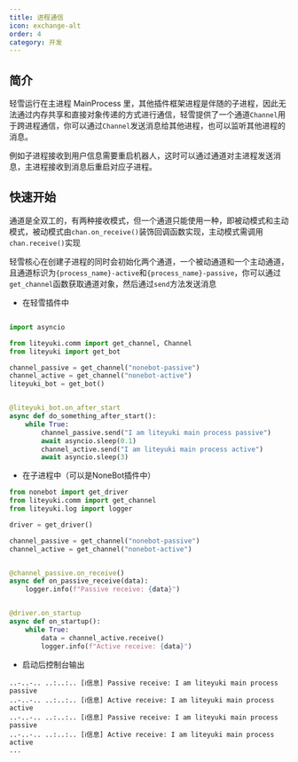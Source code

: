 ```yaml
---
title: 进程通信
icon: exchange-alt
order: 4
category: 开发
---
```


## 简介

轻雪运行在主进程 MainProcess 里，其他插件框架进程是伴随的子进程，因此无法通过内存共享和直接对象传递的方式进行通信，轻雪提供了一个通道`Channel`用于跨进程通信，你可以通过`Channel`发送消息给其他进程，也可以监听其他进程的消息。

例如子进程接收到用户信息需要重启机器人，这时可以通过通道对主进程发送消息，主进程接收到消息后重启对应子进程。

## 快速开始

通道是全双工的，有两种接收模式，但一个通道只能使用一种，即被动模式和主动模式，被动模式由`chan.on_receive()`装饰回调函数实现，主动模式需调用`chan.receive()`实现

轻雪核心在创建子进程的同时会初始化两个通道，一个被动通道和一个主动通道，且通道标识为`{process_name}-active`和`{process_name}-passive`，你可以通过`get_channel`函数获取通道对象，然后通过`send`方法发送消息

- 在轻雪插件中

```python

import asyncio

from liteyuki.comm import get_channel, Channel
from liteyuki import get_bot

channel_passive = get_channel("nonebot-passive")
channel_active = get_channel("nonebot-active")
liteyuki_bot = get_bot()


@liteyuki_bot.on_after_start
async def do_something_after_start():
    while True:
        channel_passive.send("I am liteyuki main process passive")
        await asyncio.sleep(0.1)
        channel_active.send("I am liteyuki main process active")
        await asyncio.sleep(3)
```

- 在子进程中（可以是NoneBot插件中）

```python
from nonebot import get_driver
from liteyuki.comm import get_channel
from liteyuki.log import logger

driver = get_driver()

channel_passive = get_channel("nonebot-passive")
channel_active = get_channel("nonebot-active")


@channel_passive.on_receive()
async def on_passive_receive(data):
    logger.info(f"Passive receive: {data}")


@driver.on_startup
async def on_startup():
    while True:
        data = channel_active.receive()
        logger.info(f"Active receive: {data}")
```

- 启动后控制台输出

```shell
..-..-.. ..:..:.. [ℹ️信息] Passive receive: I am liteyuki main process passive
..-..-.. ..:..:.. [ℹ️信息] Active receive: I am liteyuki main process active
..-..-.. ..:..:.. [ℹ️信息] Passive receive: I am liteyuki main process passive
..-..-.. ..:..:.. [ℹ️信息] Active receive: I am liteyuki main process active
...
```